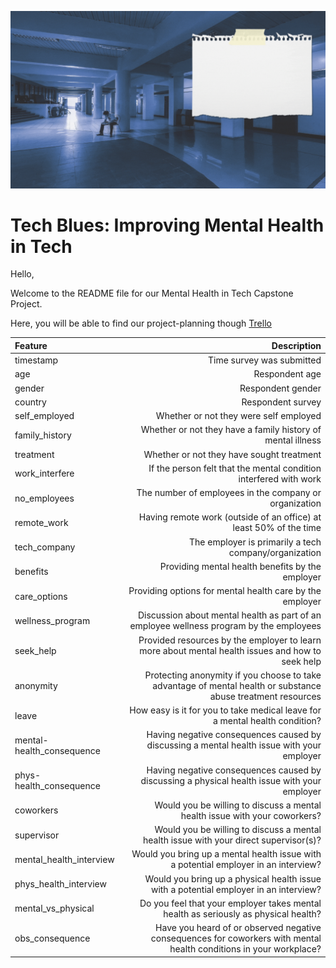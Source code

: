 ![image](https://github.com/lupeluna/README_FILES/blob/main/Tech%20Blues%20Mental%20Health%20in%20Tech.gif)

# Tech Blues: Improving Mental Health in Tech


Hello,

Welcome to the README file for our Mental Health in Tech Capstone Project.

Here, you will be able to find our project-planning though [Trello](https://trello.com/b/YET89ocX/mental-health-in-tech)



|   Feature       | Description    |
| :------------- | -----------: |
| timestamp	|  Time survey was submitted |
| age	| Respondent age  |
| gender	| Respondent gender |
| country	 |  Respondent survey  |
| self_employed	 | Whether or not they were self employed |
| family_history	| Whether or not they have a family history of mental illness |
| treatment	 |  Whether or not they have sought treatment  |
|  work_interfere	  |  If the person felt that the mental condition interfered with work |
| no_employees	| The number of employees in the company or organization  |
| remote_work	 | Having remote work (outside of an office) at least 50% of the time |
| tech_company	| The employer is primarily a tech company/organization |
| benefits  |	Providing mental health benefits by the employer |
| care_options |	Providing options for mental health care by the employer |
| wellness_program	| Discussion about mental health as part of an employee wellness program by the employees |
| seek_help	| Provided resources by the employer to learn more about mental health issues and how to seek help |
| anonymity |	Protecting anonymity if you choose to take advantage of mental health or substance abuse treatment resources |
| leave  |	How easy is it for you to take medical leave for a mental health condition? |
| mental-health_consequence |	Having negative consequences caused by discussing a mental health issue with your employer |
| phys-health_consequence	 | Having negative consequences caused by discussing a physical health issue with your employer  |
| coworkers |	Would you be willing to discuss a mental health issue with your coworkers? |
| supervisor	| Would you be willing to discuss a mental health issue with your direct supervisor(s)? |
| mental_health_interview  |	Would you bring up a mental health issue with a potential employer in an interview?  |
| phys_health_interview |	Would you bring up a physical health issue with a potential employer in an interview?  |
| mental_vs_physical |	Do you feel that your employer takes mental health as seriously as physical health? |
|  obs_consequence  |  Have you heard of or observed negative consequences for coworkers with mental health conditions in your workplace?  |




## 
